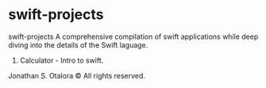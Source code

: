 # swift-projects
swift-projects
A comprehensive compilation of swift applications while deep diving into the details of the Swift laguage.

1. Calculator - Intro to swift.

Jonathan S. Otalora © All rights reserved.
